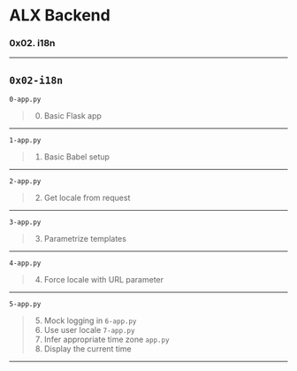 # ALX Backend
### 0x02. i18n
---
`0x02-i18n`
---
`0-app.py`
> 0. Basic Flask app
---
`1-app.py`
> 1. Basic Babel setup 
---
`2-app.py`
> 2. Get locale from request
---
`3-app.py`
> 3. Parametrize templates
---
`4-app.py`
> 4. Force locale with URL parameter
---
`5-app.py`
> 5. Mock logging in
`6-app.py`
> 6. Use user locale
`7-app.py`
> 7. Infer appropriate time zone
`app.py`
> 8. Display the current time
---

